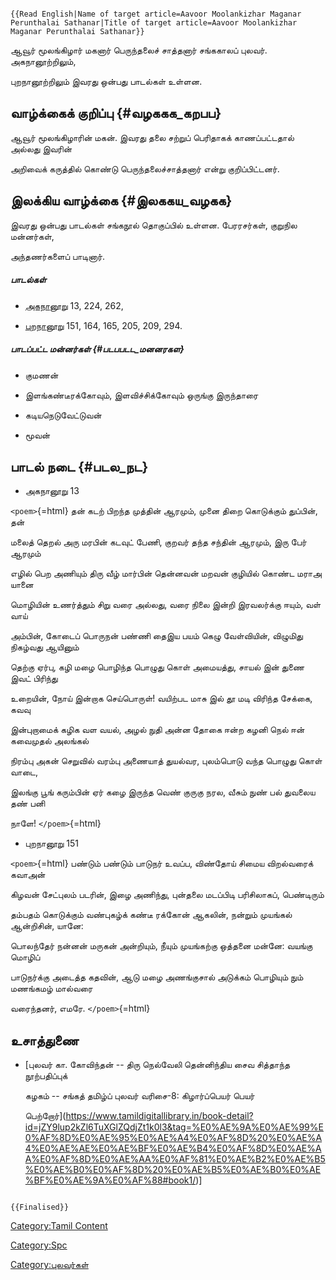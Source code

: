 ```{=mediawiki}
{{Read English|Name of target article=Aavoor Moolankizhar Maganar Perunthalai Sathanar|Title of target article=Aavoor Moolankizhar Maganar Perunthalai Sathanar}}
```
ஆவூர் மூலங்கிழார் மகனார் பெருந்தலைச் சாத்தனார் சங்ககாலப் புலவர். அகநானூற்றிலும்,
புறநானூற்றிலும் இவரது ஒன்பது பாடல்கள் உள்ளன.

## வாழ்க்கைக் குறிப்பு {#வழககக_கறபப}

ஆவூர் மூலங்கிழாரின் மகன். இவரது தலை சற்றுப் பெரிதாகக் காணப்பட்டதால் அல்லது இவரின்
அறிவைக் கருத்தில் கொண்டு பெருந்தலைச்சாத்தனார் என்று குறிப்பிட்டனர்.

## இலக்கிய வாழ்க்கை {#இலககய_வழகக}

இவரது ஒன்பது பாடல்கள் சங்கநூல் தொகுப்பில் உள்ளன. பேரரசர்கள், குறுநில மன்னர்கள்,
அந்தணர்களைப் பாடினார்.

##### பாடல்கள்

-   [அகநானூறு](அகநானூறு "wikilink") 13, 224, 262,
-   [புறநானூறு](புறநானூறு "wikilink") 151, 164, 165, 205, 209, 294.

##### பாடப்பட்ட மன்னர்கள் {#படபபடட_மனனரகள}

-   குமணன்
-   இளங்கண்டீரக்கோவும், இளவிச்சிக்கோவும் ஒருங்கு இருந்தாரை
-   கடியநெடுவேட்டுவன்
-   மூவன்

## பாடல் நடை {#படல_நட}

-   அகநானூறு 13

`<poem>`{=html} தன் கடற் பிறந்த முத்தின் ஆரமும், முனை திறை கொடுக்கும் துப்பின், தன்
மலைத் தெறல் அரு மரபின் கடவுட் பேணி, குறவர் தந்த சந்தின் ஆரமும், இரு பேர் ஆரமும்
எழில் பெற அணியும் திரு வீழ் மார்பின் தென்னவன் மறவன் குழியில் கொண்ட மராஅ யானை
மொழியின் உணர்த்தும் சிறு வரை அல்லது, வரை நிலை இன்றி இரவலர்க்கு ஈயும், வள் வாய்
அம்பின், கோடைப் பொருநன் பண்ணி தைஇய பயம் கெழு வேள்வியின், விழுமிது நிகழ்வது ஆயினும்
தெற்கு ஏர்பு, கழி மழை பொழிந்த பொழுது கொள் அமையத்து, சாயல் இன் துணை இவட் பிரிந்து
உறையின், நோய் இன்றாக செய்பொருள்! வயிற்பட மாசு இல் தூ மடி விரிந்த சேக்கை, கவவு
இன்புறாமைக் கழிக வள வயல், அழல் நுதி அன்ன தோகை ஈன்ற கழனி நெல் ஈன் கவைமுதல் அலங்கல்
நிரம்பு அகன் செறுவில் வரம்பு அணையாத் துயல்வர, புலம்பொடு வந்த பொழுது கொள் வாடை,
இலங்கு பூங் கரும்பின் ஏர் கழை இருந்த வெண் குருகு நரல, வீசும் நுண் பல் துவலைய தண் பனி
நாளே! `</poem>`{=html}

-   புறநானூறு 151

`<poem>`{=html} பண்டும் பண்டும் பாடுநர் உவப்ப, விண்தோய் சிமைய விறல்வரைக் கவாஅன்
கிழவன் சேட்புலம் படரின், இழை அணிந்து, புன்தலை மடப்பிடி பரிசிலாகப், பெண்டிரும்
தம்பதம் கொடுக்கும் வண்புகழ்க் கண்டீ ரக்கோன் ஆகலின், நன்றும் முயங்கல் ஆன்றிசின், யானே:
பொலந்தேர் நன்னன் மருகன் அன்றியும், நீயும் முயங்கற்கு ஒத்தனை மன்னே: வயங்கு மொழிப்
பாடுநர்க்கு அடைத்த கதவின், ஆடு மழை அணங்குசால் அடுக்கம் பொழியும் நும் மணங்கமழ் மால்வரை
வரைந்தனர், எமரே. `</poem>`{=html}

## உசாத்துணை

-   [புலவர் கா. கோவிந்தன் -- திரு நெல்வேலி தென்னிந்திய சைவ சித்தாந்த நூற்பதிப்புக்
    கழகம் -- சங்கத் தமிழ்ப் புலவர் வரிசை-8: கிழார்ப்பெயர் பெயர்
    பெற்றோர்](https://www.tamildigitallibrary.in/book-detail?id=jZY9lup2kZl6TuXGlZQdjZt1k0l3&tag=%E0%AE%9A%E0%AE%99%E0%AF%8D%E0%AE%95%E0%AE%A4%E0%AF%8D%20%E0%AE%A4%E0%AE%AE%E0%AE%BF%E0%AE%B4%E0%AF%8D%E0%AE%AA%E0%AF%8D%E0%AE%AA%E0%AF%81%E0%AE%B2%E0%AE%B5%E0%AE%B0%E0%AF%8D%20%E0%AE%B5%E0%AE%B0%E0%AE%BF%E0%AE%9A%E0%AF%88#book1/)\]

```{=mediawiki}
{{Finalised}}
```
[Category:Tamil Content](Category:Tamil_Content "wikilink")
[Category:Spc](Category:Spc "wikilink")
[Category:புலவர்கள்](Category:புலவர்கள் "wikilink")
